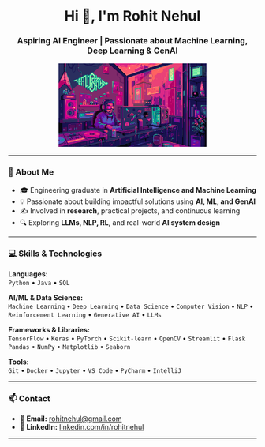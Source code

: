 <h1 align="center">Hi 👋, I'm Rohit Nehul</h1>
<h3 align="center">Aspiring AI Engineer | Passionate about Machine Learning, Deep Learning & GenAI</h3>

<p align="center">
  <img src="./photo.gif" alt="Rohit Nehul GIF" width="300"/>
</p>

---

### 🧠 About Me

- 🎓 Engineering graduate in **Artificial Intelligence and Machine Learning**
- 💡 Passionate about building impactful solutions using **AI, ML, and GenAI**
- ✍️ Involved in **research**, practical projects, and continuous learning
- 🔍 Exploring **LLMs, NLP, RL**, and real-world **AI system design**

---

### 💻 Skills & Technologies

**Languages:**  
`Python` • `Java` • `SQL`

**AI/ML & Data Science:**  
`Machine Learning` • `Deep Learning` • `Data Science` • `Computer Vision` • `NLP` • `Reinforcement Learning` • `Generative AI` • `LLMs`

**Frameworks & Libraries:**  
`TensorFlow` • `Keras` • `PyTorch` • `Scikit-learn` • `OpenCV` • `Streamlit` • `Flask`  
`Pandas` • `NumPy` • `Matplotlib` • `Seaborn`

**Tools:**  
`Git` • `Docker` • `Jupyter` • `VS Code` • `PyCharm` • `IntelliJ`

---

### 📫 Contact

- 📧 **Email:** rohitnehul@gmail.com  
- 💼 **LinkedIn:** [linkedin.com/in/rohitnehul](https://linkedin.com/in/rohitnehul)

---

<!-- Ensure coding_profile.png is in the root directory of your repo -->
